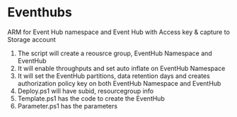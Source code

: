 # Eventhubs
ARM for Event Hub namespace and Event Hub with Access key &amp; capture to Storage account 


1. The script will create a reousrce group, EventHub Namespace and EventHub
2. It will enable throughputs and set auto inflate on EventHub Namespace
3. It will set the EventHub partitions, data retention days and creates authorization policy key on both EventHub Namespace and EventHub
4. Deploy.ps1 will have subid, resourcegroup info
5. Template.ps1 has the code to create the EventHub
6. Parameter.ps1 has the parameters
